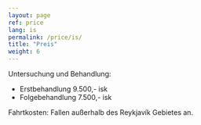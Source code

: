 ```yaml
---
layout: page
ref: price
lang: is
permalink: /price/is/
title: "Preis"
weight: 6
---
```


Untersuchung und Behandlung:  
- Erstbehandlung 9.500,- isk
- Folgebehandlung 7.500,- isk
                              
Fahrtkosten: Fallen außerhalb des Reykjavík Gebietes an.
